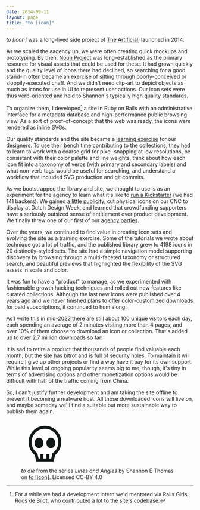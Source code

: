 ```yaml
---
date: 2014-09-11
layout: page
title: "to [icon]"
---
```


_to [icon]_ was a long-lived side project of [The Artificial](/projects//the-artificial/), launched in 2014.

As we scaled the aagency up, we were often creating quick mockups and prototyping. By then, [Noun Project](https://thenounproject.com/) was long-established as the primary resource for visual assets that could be used for these. It had grown quickly and the quality level of icons there had declined, so searching for a good stand-in often became an exercise of sifting through poorly-conceived or sloppily-executed chaff. And we didn't need clip-art to depict objects as much as icons for use in UI to represent user actions. Our icon sets were thus verb-oriented and held to Shannon's typically high quality standards.

To organize them, I developed[^roos] a site in Ruby on Rails with an administrative interface for a metadata database and high-performance public browsing view. As a sort of proof-of-concept that the web was ready, the icons were rendered as inline SVGs.

[^roos]: For a while we had a development intern we'd mentored via Rails Girls, [Roos de Bildt](https://www.roosbeeldt.com/), who contributed a lot to the site's codebase.

Our quality standards and the site became a [learning exercise](/2017/12/06/week-244.html) for our designers. To use their bench time contributing to the collections, they had to learn to work with a coarse grid for pixel-snapping at low resolutions, be consistant with their color palette and line weights, think about how each icon fit into a taxonomy of verbs (with primary and secondary labels) and what non-verb tags would be useful for searching, and understand a workflow that included SVG production and git commits.

As we bootstrapped the library and site, we thought to use is as an experiment for the agency to learn what it's like to [run a Kickstarter](https://artificial.design/archives/2014/04/10/toicon.html) (we had 141 backers). We gained [a little publicity](https://www.fastcompany.com/3029584/universal-symbols-for-verbs-from-headbanging-to-hallucinating), cut physical icons on our CNC to display at Dutch Design Week, and learned that crowdfunding supporters have a seriously outsized sense of entitlement over product development. We finally threw one of our first of our [agency parties](https://artificial.design/archives/2014/09/12/launchparty.html).

Over the years, we continued to find value in creating icon sets and evolving the site as a training exercise. Some of the tutorials we wrote about technique got a lot of traffic, and the published library grew to 4198 icons in 20 distinctly-styled sets. The site had a simple navigation model supporting discovery by browsing through a multi-faceted taxonomy or structured search, and beautiful previews that highlighted the flexibility of the SVG assets in scale and color.

It was fun to have a "product" to manage, as we experimented with fashionable growth hacking techniques and rolled out new features like curated collections. Although the last new icons were published over 4 years ago and we never finished plans to offer color-customized downloads for paid subscriptions, it continued to hum along.

As I write this in mid-2022 there are still about 100 unique visitors each day, each spending an average of 2 minutes visiting more than 4 pages, and over 10% of them choose to download an icon or collection. That's added up to over 2.7 million downloads so far!

It is sad to retire a product that thousands of people find valuable each month, but the site has bitrot and is full of security holes. To maintain it will require I give up other projects or find a way have it pay for its own support. While this level of ongoing popularity seems big to me, though, it's tiny in terms of advertising options and other monetization options would be difficult with half of the traffic coming from China.

So, I can't justify further development and am taking the site offline to prevent it becoming a malware host. All those downloaded icons will live on, and maybe someday we'll find a suitable but more sustainable way to publish them again.

<figure>
<svg version="1.1" id="DESIGNS" xmlns="http://www.w3.org/2000/svg" xmlns:xlink="http://www.w3.org/1999/xlink" x="0px" y="0px" width="128px" height="128px" viewBox="0 0 32 32" style="enable-background:new 0 0 32 32;" xml:space="preserve">
<style type="text/css">
	.linesandangles_een{fill:#111918;}
</style>
<path class="linesandangles_een" d="M16,4C9.935,4,5,8.935,5,15c0,3.36,1.494,6.461,4.113,8.563L10.219,28h11.562l1.105-4.437
	C25.506,21.461,27,18.36,27,15C27,8.935,22.065,4,16,4z M21.398,22.188L21.115,22.4L20.219,26H19v-3h-2v3h-2v-3h-2v3h-1.219
	l-0.896-3.6l-0.283-0.213C8.312,20.466,7,17.846,7,15c0-4.963,4.037-9,9-9s9,4.037,9,9C25,17.846,23.687,20.466,21.398,22.188z
	 M15,15.5c0,1.933-1.343,3.5-3,3.5s-3-1.567-3-3.5s1.343-3.5,3-3.5S15,13.567,15,15.5z M23,15.5c0,1.933-1.343,3.5-3,3.5
	s-3-1.567-3-3.5s1.343-3.5,3-3.5S23,13.567,23,15.5z"></path>
</svg>
<figcaption><em>to die</em> from the series <em>Lines and Angles</em> by Shannon E Thomas on <a href="https:///www.toicon.com/" class="external">to [icon]</a>. Licensed CC-BY 4.0</figcaption>
</figure>

